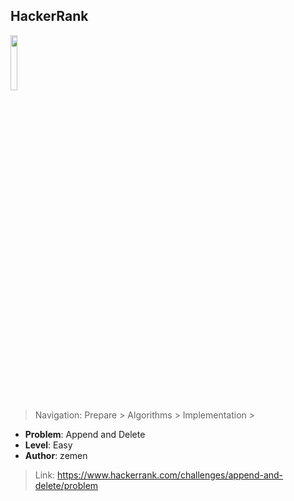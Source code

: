 ## HackerRank
<img src="https://upload.wikimedia.org/wikipedia/commons/4/40/HackerRank_Icon-1000px.png" width="15%"></img>

> Navigation: Prepare > Algorithms > Implementation >

- **Problem**: Append and Delete
- **Level**: Easy
- **Author**: zemen


> Link: https://www.hackerrank.com/challenges/append-and-delete/problem